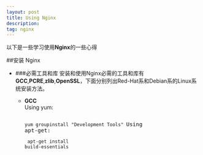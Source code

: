 ```yaml
---
layout: post
title: Using Nginx
description: 
tag: nginx
---
```


以下是一些学习使用**Nginx**的一些心得

##安装 Nginx

* ###必需工具和库
安装和使用Nginx必需的工具和库有**GCC**,**PCRE**,**zlib**,**OpenSSL**，下面分别列出Red-Hat系和Debian系的Linux系统安装方法。

  * **GCC** <br />Using yum:<pre><code class="highliter">
  yum groupinstall "Development Tools"
</code>Using apt-get:</pre><pre><code class="highliter">
  apt-get install build-essentials
</code></pre>
